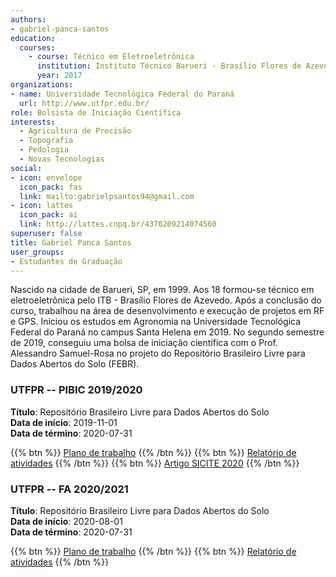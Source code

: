 ```yaml
---
authors:
- gabriel-panca-santos
education:
  courses:
    - course: Técnico em Eletroeletrônica
      institution: Instituto Técnico Barueri - Brasílio Flores de Azevedo
      year: 2017
organizations:
- name: Universidade Tecnológica Federal do Paraná
  url: http://www.utfpr.edu.br/
role: Bolsista de Iniciação Científica
interests:
  - Agricultura de Precisão
  - Topografia
  - Pedologia
  - Novas Tecnologias
social:
- icon: envelope
  icon_pack: fas
  link: mailto:gabrielpsantos94@gmail.com
- icon: lattes
  icon_pack: ai
  link: http://lattes.cnpq.br/4370209214074560
superuser: false
title: Gabriel Panca Santos
user_groups:
- Estudantes de Graduação
---
```


Nascido na cidade de Barueri, SP, em 1999. Aos 18 formou-se técnico em eletroeletrônica pelo ITB - Brasílio Flores de Azevedo. Após a conclusão do curso, trabalhou na área de desenvolvimento e execução de projetos em RF e GPS. Iniciou os estudos em Agronomia na Universidade Tecnológica Federal do Paraná no campus Santa Helena em 2019. No segundo semestre de 2019, conseguiu uma bolsa de iniciação científica com o Prof. Alessandro Samuel-Rosa no projeto do Repositório Brasileiro Livre para Dados Abertos do Solo (FEBR).

### UTFPR -- PIBIC 2019/2020

__Título__: Repositório Brasileiro Livre para Dados Abertos do Solo<br>
__Data de início__: 2019-11-01<br>
__Data de término__: 2020-07-31

{{% btn %}}
  [Plano de trabalho](https://drive.google.com/file/d/1CTHzXZMTtY_ptTeMEHfXEp-6Q5zVmk-Z)
{{% /btn %}}
{{% btn %}}
  [Relatório de atividades](https://docs.google.com/document/d/1mYhUgL85znm-QASdDEizIWpDUTnn4ZTR3TY7EjmJ7yU)
{{% /btn %}}
{{% btn %}}
  [Artigo SICITE 2020](https://docs.google.com/document/d/1AM-Fj7HtAMbLkQlNB-kFwacbnSprABjNHSvX9H7ofdc)
{{% /btn %}}

### UTFPR -- FA 2020/2021

__Título__: Repositório Brasileiro Livre para Dados Abertos do Solo<br>
__Data de início__: 2020-08-01<br>
__Data de término__: 2020-07-31

{{% btn %}}
  [Plano de trabalho](https://docs.google.com/document/d/1-Syi23WMwnU2dgITgPsDO_aLMFnN0xsL)
{{% /btn %}}
{{% btn %}}
  [Relatório de atividades](https://docs.google.com/document/d/1BMx0GbY7bJxRjYUtFNszgwQMvY6WtN5e-6qUQvjukrE)
{{% /btn %}}